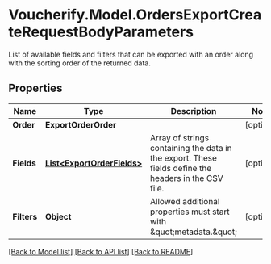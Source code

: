 # Voucherify.Model.OrdersExportCreateRequestBodyParameters
List of available fields and filters that can be exported with an order along with the sorting order of the returned data.

## Properties

Name | Type | Description | Notes
------------ | ------------- | ------------- | -------------
**Order** | **ExportOrderOrder** |  | [optional] 
**Fields** | [**List&lt;ExportOrderFields&gt;**](ExportOrderFields.md) | Array of strings containing the data in the export. These fields define the headers in the CSV file. | [optional] 
**Filters** | **Object** | Allowed additional properties must start with \&quot;metadata.\&quot; | [optional] 

[[Back to Model list]](../README.md#documentation-for-models) [[Back to API list]](../README.md#documentation-for-api-endpoints) [[Back to README]](../README.md)

